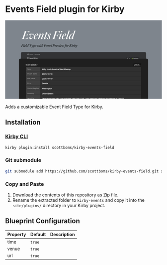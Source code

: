 # Events Field plugin for Kirby

![Plugin Preview](src/assets/events-field-plugin.jpg)

Adds a customizable Event Field Type for Kirby.

## Installation

### [Kirby CLI](https://github.com/getkirby/cli)
    
```bash
kirby plugin:install scottboms/kirby-events-field
```

### Git submodule

```bash
git submodule add https://github.com/scottboms/kirby-events-field.git site/plugins/kirby-events
```

### Copy and Paste

1. [Download](https://github.com/scottboms/kirby-events-field/archive/master.zip) the contents of this repository as Zip file.
2. Rename the extracted folder to `kirby-events` and copy it into the `site/plugins/` directory in your Kirby project.

## Blueprint Configuration

| Property       | Default | Description                                    |
|----------------|---------|------------------------------------------------|
| time    | `true`  |  |
| venue   | `true`  |  |
| url     | `true`  |  |
